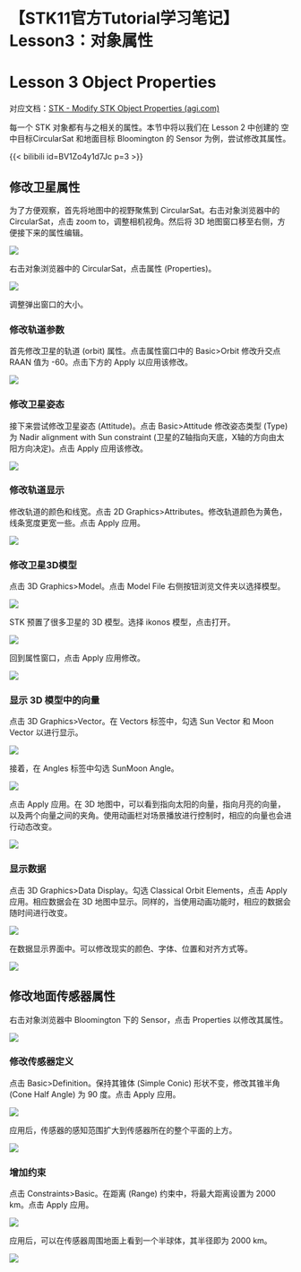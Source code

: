 # 【STK11官方Tutorial学习笔记】Lesson3：对象属性


# Lesson 3 Object Properties

对应文档：[STK - Modify STK Object Properties (agi.com)](https://help.agi.com/stk/11.6.1/index.htm#training/StartModifyObjects.htm%3FTocPath%3DTraining%7CLevel%25201%2520-%2520Beginner%2520Training%7C_____3)

每一个 STK 对象都有与之相关的属性。本节中将以我们在 Lesson 2 中创建的 空中目标CircularSat 和地面目标 Bloomington 的 Sensor 为例，尝试修改其属性。

{{< bilibili id=BV1Zo4y1d7Jc p=3 >}}

## 修改卫星属性

为了方便观察，首先将地图中的视野聚焦到 CircularSat。右击对象浏览器中的 CircularSat，点击 zoom to，调整相机视角。然后将 3D 地图窗口移至右侧，方便接下来的属性编辑。

![](/img/STK_Tutorial/Lesson3/01.png)

右击对象浏览器中的 CircularSat，点击属性 (Properties)。

![](/img/STK_Tutorial/Lesson3/02.png)

调整弹出窗口的大小。

### 修改轨道参数

首先修改卫星的轨道 (orbit) 属性。点击属性窗口中的 Basic>Orbit 修改升交点 RAAN 值为 -60。点击下方的 Apply 以应用该修改。

![](/img/STK_Tutorial/Lesson3/03.png)

### 修改卫星姿态

接下来尝试修改卫星姿态 (Attitude)。点击 Basic>Attitude 修改姿态类型 (Type) 为 Nadir alignment with Sun constraint (卫星的Z轴指向天底，X轴的方向由太阳方向决定)。点击 Apply 应用该修改。

![](/img/STK_Tutorial/Lesson3/04.png)

### 修改轨道显示

修改轨道的颜色和线宽。点击 2D Graphics>Attributes。修改轨道颜色为黄色，线条宽度更宽一些。点击 Apply 应用。

![](/img/STK_Tutorial/Lesson3/05.png)

### 修改卫星3D模型

点击 3D Graphics>Model。点击 Model File 右侧按钮浏览文件夹以选择模型。 

![](/img/STK_Tutorial/Lesson3/06.png)

STK 预置了很多卫星的 3D 模型。选择 ikonos 模型，点击打开。

![](/img/STK_Tutorial/Lesson3/07.png)

回到属性窗口，点击 Apply 应用修改。

![](/img/STK_Tutorial/Lesson3/08.png)

### 显示 3D 模型中的向量

点击 3D Graphics>Vector。在 Vectors 标签中，勾选 Sun Vector 和 Moon Vector 以进行显示。

![](/img/STK_Tutorial/Lesson3/09.png)

接着，在 Angles 标签中勾选 SunMoon Angle。

![](/img/STK_Tutorial/Lesson3/10.png)

点击 Apply 应用。在 3D 地图中，可以看到指向太阳的向量，指向月亮的向量，以及两个向量之间的夹角。使用动画栏对场景播放进行控制时，相应的向量也会进行动态改变。

![](/img/STK_Tutorial/Lesson3/11.png)

### 显示数据

点击 3D Graphics>Data Display。勾选 Classical Orbit Elements，点击 Apply 应用。相应数据会在 3D 地图中显示。同样的，当使用动画功能时，相应的数据会随时间进行改变。

![](/img/STK_Tutorial/Lesson3/12.png)

在数据显示界面中。可以修改现实的颜色、字体、位置和对齐方式等。

![](/img/STK_Tutorial/Lesson3/13.png)

## 修改地面传感器属性

右击对象浏览器中 Bloomington 下的 Sensor，点击 Properties 以修改其属性。

![](/img/STK_Tutorial/Lesson3/14.png)

### 修改传感器定义

点击 Basic>Definition。保持其锥体 (Simple Conic) 形状不变，修改其锥半角 (Cone Half Angle) 为 90 度。点击 Apply 应用。

![](/img/STK_Tutorial/Lesson3/15.png)

应用后，传感器的感知范围扩大到传感器所在的整个平面的上方。

![](/img/STK_Tutorial/Lesson3/16.png)

### 增加约束

点击 Constraints>Basic。在距离 (Range) 约束中，将最大距离设置为 2000 km。点击 Apply 应用。

![](/img/STK_Tutorial/Lesson3/17.png)

应用后，可以在传感器周围地面上看到一个半球体，其半径即为 2000 km。

![](/img/STK_Tutorial/Lesson3/18.png)
